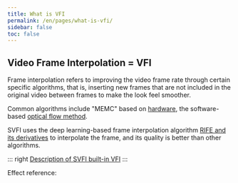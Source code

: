 ```yaml
---
title: What is VFI
permalink: /en/pages/what-is-vfi/
sidebar: false
toc: false
---
```


## Video Frame Interpolation = VFI

Frame interpolation refers to improving the video frame rate through certain specific algorithms, that is, inserting new frames that are not included in the original video between frames to make the look feel smoother.

Common algorithms include "MEMC" based on [hardware](https://en.wikipedia.org/wiki/Motion_compensation), the software-based [optical flow method](https://en.wikipedia.org/wiki/Optical_flow).

SVFI uses the deep learning-based frame interpolation algorithm [RIFE and its derivatives](https://github.com/megvii-research/ECCV2022-RIFE) to interpolate the frame, and its quality is better than other algorithms.

::: right
[Description of SVFI built-in VFI](/en/pages/advanced-settings/#vfi-model)
:::


Effect reference:

<cardList :items="[
{
img: '/img/bilibili/yuan.jpg',
name: 'Genshin Impact',
desc: 'Drama CM short film, 8K 60fps',
link: 'https://www.bilibili.com/video/BV1FS4y1C7RD',
author: 'SVFI Vision ',
avatar: '/img/logo.png'
},
{
img: '/img/bilibili/umaron.jpg',
name: 'Umaron',
desc: 'Season 2 NCOP 8K 60fps',
link: 'https://www.bilibili.com/video/BV1QY411b7e4',
author: 'SVFI Vision',
avatar: '/img/logo.png',
},
{
img: '/img/bilibili/emilia.jpg',
name: 'Re Zero-Starting Life in Another World',
desc: 'Season 2 NCED Believe in you',
link: 'https://www.bilibili.com/video/BV1kF411p7FB',
author: 'SVFI Vision',
avatar: '/img/logo.png'
}
]"/>
